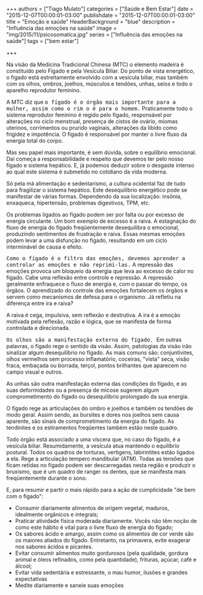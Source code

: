 +++
authors = ["Tiago Mulato"]
categories = ["Saúde e Bem Estar"]
date = "2015-12-07T00:00:01-03:00"
publishdate = "2015-12-07T00:00:01-03:00"
title = "Emoção e saúde"
  HeaderBackground = "blue"
description = "Influência das emoções na saúde"
image = "img/2015/11/psicosomatica.jpg"
series = ["Influência das emoções na saúde"]
tags = ["bem estar"]

+++

Na visão da Medicina Tradicional Chinesa (MTC) o elemento madeira é constituído pelo Fígado e pela Vesícula Biliar. Do ponto de vista energético, o fígado está estreitamente envolvido com a vesícula biliar, mas também com os olhos, ombros, joelhos, músculos e tendões, unhas, seios e todo o aparelho reprodutor feminino.

A MTC diz que <kbd>o fígado é o órgão mais importante para a mulher, assim como o rim o é para o homem.</kbd> Praticamente todo o sistema reprodutor feminino é regido pelo fígado, responsável por alterações no ciclo menstrual, presença de cistos de ovário, miomas uterinos, corrimentos ou prurido vaginais, alterações da libido como frigidez e impotência. O fígado é responsável por manter o livre fluxo da energia total do corpo.

Mas seu papel mais importante, é sem dúvida, sobre o equilíbrio emocional. Daí começa a responsabilidade e respeito que devemos ter pelo nosso fígado e sistema hepático. E, já podemos deduzir sobre o desgaste intenso ao qual este sistema é submetido no cotidiano da vida moderna.

Só pela má alimentação e sedentarismo, a cultura ocidental faz de tudo para fragilizar o sistema hepático. Este desequilíbrio energético pode se manifestar de várias formas. Dependendo da sua localização: insônia, enxaqueca, hipertensão, problemas digestivos, TPM, etc.

Os problemas ligados ao fígado podem ser por falta ou por excesso de energia circulante. Um bom exemplo de excesso é a raiva. A estagnação do fluxo de energia do fígado freqüentemente desequilibra o emocional, produzindo sentimentos de frustração e raiva. Essas mesmas emoções podem levar a uma disfunção no fígado, resultando em um ciclo interminável de causa e efeito.

<kbd>Como o fígado é o filtro das emoções, devemos aprender a controlar as emoções e não reprimi-las.</kbd> A repressão das emoções provoca um bloqueio da energia que leva ao excesso de calor no fígado. Cabe uma reflexão entre controle e repressão. A repressão geralmente enfraquece o fluxo de energia e, com o passar do tempo, os órgãos. O aprendizado do controle das emoções fortalecem os órgãos e servem como mecanismos de defesa para o organismo. Já refletiu na diferença entre ira e raiva?

A raiva é cega, impulsiva, sem reflexão e destrutiva. A ira é a emoção motivada pela reflexão, razão e lógica, que se manifesta de forma controlada e direcionada.

<kbd>Os olhos são a manifestação externa do fígado. </kbd> Em outras palavras, o fígado rege o sentido da visão. Assim, patologias da visão irão sinalizar algum desequilíbrio no fígado. As mais comuns são: conjuntivites, olhos vermelhos sem processo inflamatório, coceiras, "vista" seca, visão fraca, embaçada ou borrada, terçol, pontos brilhantes que aparecem no campo visual e outros.

As unhas são outra manifestação externa das condições do fígado, e as suas deformidades ou a presença de micose sugerem algum comprometimento do fígado ou desequilíbrio prolongado da sua energia.

O fígado rege as articulações do ombro e joelhos e também os tendões de modo geral. Assim sendo, as bursites e dores nos joelhos sem causa aparente, são sinais de comprometimento da energia do fígado. As tendinites e os estiramentos freqüentes também estão neste quadro.

Todo órgão está associado a uma víscera que, no caso do fígado, é a vesícula biliar. Resumidamente, a vesícula atua mantendo o equilíbrio postural. Todos os quadros de tonturas, vertigens, labirintites estão ligados a ela. Rege a articulação tempero mandibular (ATM). Todas as tensões que ficam retidas no fígado podem ser descarregadas nesta região e produzir o bruxismo, que é um quadro de ranger os dentes, que se manifesta mais freqüentemente durante o sono.

E, para resumir e partir o mais rápido para a ação de cumplicidade "de bem com o fígado":

- Consumir diariamente alimentos de origem vegetal, maduros, idealmente orgânicos e integrais;
- Praticar atividade física moderada diariamente. Vocês não têm noção de como este hábito é vital para o livre fluxo de energia do fígado;
- Os sabores ácido e amargo, assim como os alimentos de cor verde são os maiores aliados do fígado. Entretanto, na primavera, evite exagerar nos sabores ácidos e picantes.
- Evitar consumir alimentos muito gordurosos (pela qualidade, gordura animal e óleos refinados, como pela quantidade), frituras, açúcar, café e álcool;
- Evitar vida sedentária e estressante, o mau humor, ilusões e grandes expectativas
- Medite diariamente e saneie suas emoções
